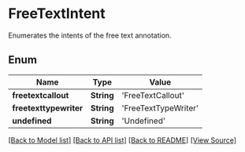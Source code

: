 # FreeTextIntent
Enumerates the intents of the free text annotation.

## Enum
Name | Type | Value
------------ | ------------- | -------------
**freetextcallout** | **String** | 'FreeTextCallout'
**freetexttypewriter** | **String** | 'FreeTextTypeWriter'
**undefined** | **String** | 'Undefined'

[[Back to Model list]](../README.md#documentation-for-models) [[Back to API list]](../README.md#documentation-for-api-endpoints) [[Back to README]](../README.md) [[View Source]](../src/models/FreeTextIntent.ts)

